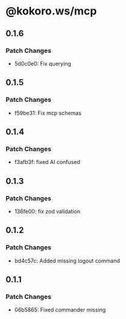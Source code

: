 # @kokoro.ws/mcp

## 0.1.6

### Patch Changes

- 5d0c0e0: Fix querying

## 0.1.5

### Patch Changes

- f59be31: Fix mcp schemas

## 0.1.4

### Patch Changes

- f3afb3f: fixed AI confused

## 0.1.3

### Patch Changes

- 136fe00: fix zod validation

## 0.1.2

### Patch Changes

- bd4c57c: Added missing logout command

## 0.1.1

### Patch Changes

- 06b5865: Fixed commander missing
